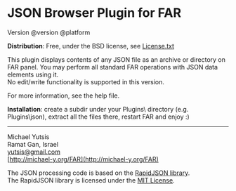 
JSON Browser Plugin for FAR
===========================
Version @version @platform


**Distribution**: Free, under the BSD license, see [License.txt](License.txt)

This plugin displays contents of any JSON file as an archive or directory on FAR panel.
You may perform all standard FAR operations with JSON data elements using it.  
No edit/write functionality is supported in this version.

For more information, see the help file.

**Installation**: create a subdir under your Plugins\ directory (e.g.
Plugins\json), extract all the files there, restart FAR and enjoy :)

---
Michael Yutsis  
Ramat Gan, Israel  
[yutsis@gmail.com](mailto:yutsis@gmail.com)  
[http://michael-y.org/FAR](http://michael-y.org/FAR)  

The JSON processing code is based on the [RapidJSON library](http://rapidjson.org/).  
The RapidJSON library is licensed under the [MIT License](http://github.com/miloyip/rapidjson/blob/master/license.txt).
